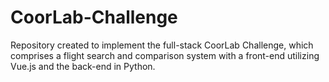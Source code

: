 # CoorLab-Challenge
 Repository created to implement the full-stack CoorLab Challenge, which comprises a flight search and comparison system with a front-end utilizing Vue.js and the back-end in Python.
